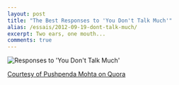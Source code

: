 ```yaml
---
layout: post
title: "The Best Responses to 'You Don't Talk Much'"
alias: /essais/2012-09-19-dont-talk-much/
excerpt: Two ears, one mouth...
comments: true
---
```


![Responses to 'You Don't Talk Much'](http://www.vincentbarr.com/assets/images/communication-response.png)

[Courtesy of Pushpenda Mohta on Quora](http://www.quora.com/Conversations/What-are-the-best-responses-to-you-dont-talk-much)

<a href="https://plus.google.com/+VincentBarr0?rel=author"></a>